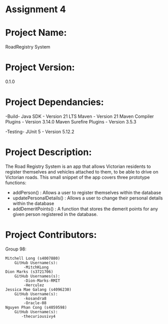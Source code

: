 # Assignment 4

# Project Name: 
RoadRegistry System
# Project Version: 
0.1.0

# Project Dependancies:
-Build-
   Java SDK - Version 21 LTS
   Maven - Version 21
   Maven Compiler Plugins - Version 3.14.0
   Maven Surefire Plugins - Version 3.5.3


-Testing-
   JUnit 5 - Version 5.12.2


# Project Description: 
 The Road Registry System is an app that allows Victorian residents to register themselves and vehicles attached to them, to be able to drive on Victorian roads. This small snippet of the app covers three prototype functions:
   - addPerson() : Allows a user to register themselves within the database
   - updatePersonalDetails() : Allows a user to change their personal details within the database
   - addDemeritPoints() : A function that stores the demerit points for any given person registered in the database.

# Project Contributors:
Group 98:

    Mitchell Long (s4007880)
        GitHub Username(s):
            -MitchKLong
    Dion Marks (s3721706)
        GitHub Usernames(s):
            -Dion-Marks-RMIT
            -Herculez
    Jessica Mae Galang (s4096230)
        GitHub Username(s):
            -kosandra8
            -Oracle-08
    Nguyen Phan Cong (s4059598)
        GitHub Username(s):
           -thecuriousivy4
